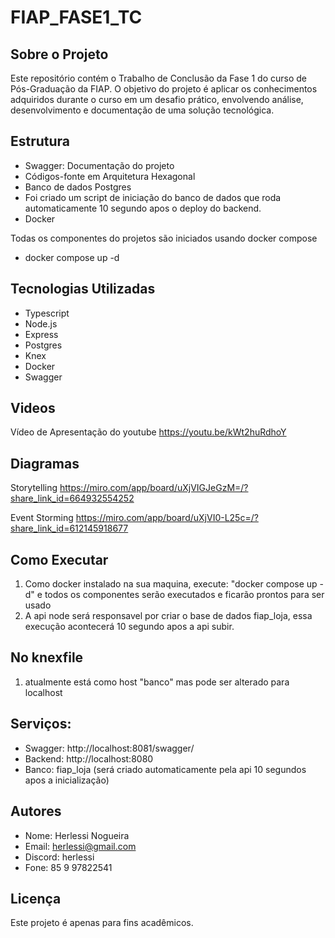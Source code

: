 # FIAP_FASE1_TC

## Sobre o Projeto

Este repositório contém o Trabalho de Conclusão da Fase 1 do curso de Pós-Graduação da FIAP. O objetivo do projeto é aplicar os conhecimentos adquiridos durante o curso em um desafio prático, envolvendo análise, desenvolvimento e documentação de uma solução tecnológica.

## Estrutura

- Swagger: Documentação do projeto
- Códigos-fonte em Arquitetura Hexagonal
- Banco de dados Postgres
- Foi criado um script de iniciação do banco de dados que roda automaticamente 10 segundo apos o deploy do backend.
- Docker

Todas os componentes do projetos são iniciados usando docker compose
- docker compose up -d

## Tecnologias Utilizadas

- Typescript
- Node.js
- Express
- Postgres
- Knex
- Docker
- Swagger

## Videos
Vídeo de Apresentação do youtube
https://youtu.be/kWt2huRdhoY

## Diagramas
Storytelling
https://miro.com/app/board/uXjVIGJeGzM=/?share_link_id=664932554252

Event Storming
https://miro.com/app/board/uXjVI0-L25c=/?share_link_id=612145918677


## Como Executar
1. Como docker instalado na sua maquina, execute: "docker compose up -d" e todos os componentes serão executados e ficarão prontos para ser usado
2. A api node será responsavel por criar o base de dados fiap_loja, essa execução acontecerá 10 segundo apos a api subir.

## No knexfile 
1. atualmente está como host "banco" mas pode ser alterado para localhost 

## Serviços:
- Swagger: http://localhost:8081/swagger/
- Backend: http://localhost:8080
- Banco: fiap_loja (será criado automaticamente pela api 10 segundos apos a inicialização)


## Autores
- Nome: Herlessi Nogueira
- Email: herlessi@gmail.com
- Discord: herlessi
- Fone: 85 9 97822541

## Licença

Este projeto é apenas para fins acadêmicos.

